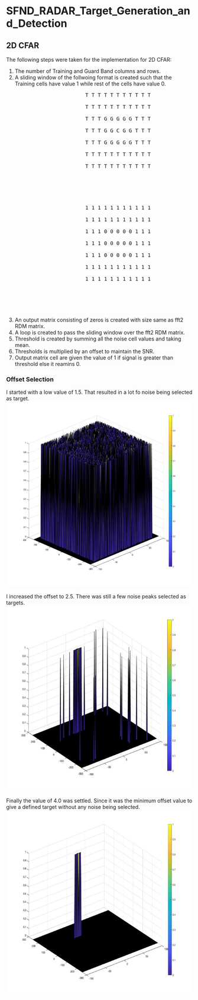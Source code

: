 # SFND_RADAR_Target_Generation_and_Detection


## 2D CFAR
The following steps were taken for the implementation for 2D CFAR:
1. The number of Training and Guard Band columns and rows.
2. A sliding window of the follwoing format is created such that the Training cells have value 1 while rest of the cells have value 0.
<pre>
<center>             T T T T T T T T T T T <br/></center>
<center>             T T T T T T T T T T T <br/></center>
<center>             T T T G G G G G T T T <br/></center>
<center>             T T T G G C G G T T T <br/></center>
<center>             T T T G G G G G T T T <br/></center>
<center>             T T T T T T T T T T T <br/></center>
<center>             T T T T T T T T T T T <br/></center>

<br/><br/>

<center>             1 1 1 1 1 1 1 1 1 1 1 <br/></center>
<center>             1 1 1 1 1 1 1 1 1 1 1 <br/></center>
<center>             1 1 1 0 0 0 0 0 1 1 1 <br/></center>
<center>             1 1 1 0 0 0 0 0 1 1 1 <br/></center>
<center>             1 1 1 0 0 0 0 0 1 1 1 <br/></center>
<center>             1 1 1 1 1 1 1 1 1 1 1 <br/></center>
<center>             1 1 1 1 1 1 1 1 1 1 1 <br/></center>

</pre>


<br/><br/>

3. An output matrix consisting of zeros is created with size same as fft2 RDM matrix.
4. A loop is created to pass the sliding window over the fft2 RDM matrix.
5. Threshold is created by summing all the noise cell values and taking mean.
6. Thresholds is multiplied by an offset to maintain the SNR.
7. Output matrix cell are given the value of 1 if signal is greater than threshold else it reamins 0.

### Offset Selection
I started with a low value of 1.5. That resulted in a lot fo noise being selected as target.
<img src="img/offset_1_5.jpg" width="650" height="500" />
<br/>

I increased the offset to 2.5. There was still a few noise peaks selected as targets.
<img src="img/offset_2_5.jpg" width="650" height="500" />
<br/>

Finally the value of 4.0 was settled. Since it was the minimum offset value to give a defined target without any noise being selected.
<img src="img/offset_4.jpg" width="650" height="500" />
<br/>